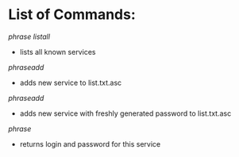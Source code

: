 
# List of Commands:

_phrase listall_
- lists all known services

_phraseadd <service> <login> <password>_
- adds new service to list.txt.asc

_phraseadd <service> <login>_
- adds new service with freshly generated password to list.txt.asc

_phrase <service>_
- returns login and password for this service
